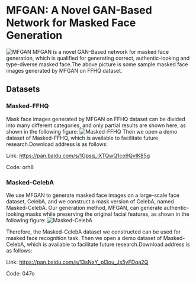 # MFGAN: A Novel GAN-Based Network for Masked Face Generation
![MFGAN](./MFGAN.png)
MFGAN is a novel GAN-Based network for masked face generation, which is qualified for generating correct, authentic-looking and type-diverse masked face.The above picture is some sample masked face images generated by MFGAN on FFHQ dataset.

## Datasets
### Masked-FFHQ
Mask face images generated by MFGAN on FFHQ dataset can be divided into many different categories, and only partial results are shown here, as shown in the following figure:
![Masked-FFHQ](./Masked-FFHQ.png)
Then we open a demo dataset of Masked-FFHQ, which is available to facilitate future research.Download address is as follows:

Link: https://pan.baidu.com/s/1Gpsq_iXTQwQ1co9QvIK85g 

Code: orh8


### Masked-CelebA
We use MFGAN to generate masked face images on a large-scale face dataset, CelebA, and we construct a mask version of CelebA, named Masked-CelebA. Our generation method, MFGAN, can generate authentic-looking masks while preserving the original facial features, as shown in the following figure:
![Masked-CelebA](./Masked-CelebA.png)

Therefore, the Masked-CelebA dataset we constructed can be used for masked face recognition task.
Then we open a demo dataset of Masked-CelebA, which is available to facilitate future research.Download address is as follows:

Link: https://pan.baidu.com/s/13sNxY_pl3ou_Js5yFDqa2Q 

Code: 047o
